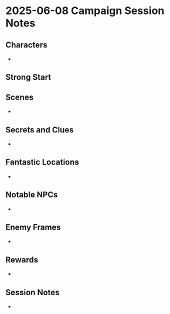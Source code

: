 # 2025-06-08 Campaign Session Notes

## Characters

- 

## Strong Start


## Scenes

- 

## Secrets and Clues

- 

## Fantastic Locations

- 

## Notable NPCs

- 

## Enemy Frames

- 

## Rewards

- 

## Session Notes

- 
